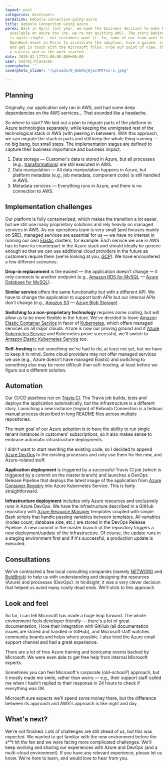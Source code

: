 ```yaml
---
layout: post
categories: developers
permalink: keboola-connection-going-azure
title: Keboola Connection Going Azure
perex: Back in April last year, we made the business decision to make Keboola Connection
  available on Azure too (no, we're not quitting AWS). The story behind the decision
  is quite simple — our customers want it. So, some of our team went to Microsoft’s
  OpenHack event in Paris to accelerate the adoption, have a guided, hands–on experience
  and get in touch with the Microsoft folks. From our point of view, the event was
  a success and so the work started.
date: 2020-02-17T23:00:00.000+00:00
user: ondrej-hlavacek
coverphoto: ''
coverphoto_slider: "/uploads/0_8obKGj8jwc4MYFcn-1.jpeg"

---
```

## Planning

Originally, our application only ran in AWS, and had some deep dependencies on the AWS services… That sounded like a headache.

So where to start? We laid out a plan to migrate parts of the platform to Azure technologies separately, while keeping the unmigrated rest of the technological stack in AWS (with peering in between). With this approach, we can migrate the stack in parts and still keep the whole thing running — no big bang, but small steps. The implementation stages are defined to capture their business importance and business impact.

1. Data storage — Customer's data is stored in Azure, but all processes (e.g., [transformations](https://help.keboola.com/transformations/)) are still executed in AWS.
2. Data manipulation — All data manipulation happens in Azure, but platform metadata (e.g., job metadata, component code) is still handled in AWS.
3. Metadata services — Everything runs in Azure, and there is no connection to AWS.

## Implementation challenges

Our platform is fully containerized, which makes the transition a lot easier, but we still use many proprietary solutions and rely heavily on managed services in AWS. As our operations team is very small (and focuses mainly on SRE), managed services are essential for us — we have no interest in running our own [Elastic](https://www.elastic.co/) clusters, for example. Each service we use in AWS has to have its counterpart in the Azure stack and should ideally be generic enough so that we can use additional cloud providers in the future as customers require them (we're looking at you, [GCP](https://cloud.google.com/gcp/)). We have encountered a few different scenarios:

**Drop-in replacement** is the easiest — the application doesn't change — it only connects to another endpoint (e.g., [Amazon RDS for MySQL](https://aws.amazon.com/rds/mysql/) — [Azure Database for MySQL](https://docs.microsoft.com/en-us/azure/mysql/)).

**Similar service** offers the same functionality but with a different API. We have to change the application to support both APIs but our internal APIs don't change (e.g., [Amazon S3](https://aws.amazon.com/s3/) — [Azure Blob Storage](https://azure.microsoft.com/en-us/services/storage/blobs/)).

**Switching to a non-proprietary technology** requires some coding, but will allow us to be more flexible in the future. We've decided to leave [Amazon Elastic Container Service](https://aws.amazon.com/ecs/) in favor of [Kubernetes](https://kubernetes.io/), which offers managed services on all major clouds. Azure is now our proving ground and if [Azure Kubernetes Service](https://azure.microsoft.com/en-us/services/kubernetes-service/) and Kubernetes prove successful, we'll switch to [Amazon Elastic Kubernetes Service](https://aws.amazon.com/eks/) too.

**Self–hosting** is not something we've had to do, at least not yet, but we have to keep it in mind. Some cloud providers may not offer managed services we use (e.g., Azure doesn't have managed Elastic) and switching to something else may be more difficult than self–hosting, at least before we figure out a different solution.

## Automation

Our CI/CD pipelines run on [Travis CI](https://travis-ci.com/). The Travis job builds, tests and deploys the application automatically, but the infrastructure is a different story. Launching a new instance (region) of Keboola Connection is a tedious manual process described in long README files across multiple repositories.

The main goal of our Azure adoption is to have the ability to run single tenant instances in customers' subscriptions, so it also makes sense to embrace automatic infrastructure deployments.

I didn’t want to start rewriting the existing code, so I decided to append [Azure DevOps](https://azure.microsoft.com/en-us/services/devops/) to the existing processes and only use them for the new, and Azure–related stuff.

**Application deployment** is triggered by a successful Travis CI job (which is triggered by a commit on the master branch) and launches a DevOps Release Pipeline that deploys the latest image of the application from [Azure Container Registry](https://azure.microsoft.com/en-us/services/container-registry/) into Azure Kubernetes Service. This is fairly straightforward.

**Infrastructure deployment** includes only Azure resources and exclusively runs in Azure DevOps. We have the infrastructure described in a GitHub repository with [Azure Resource Manager](https://azure.microsoft.com/en-us/resources/templates/) templates coupled with simple Bash scripts that handle passing variables between templates. All variables (nodes count, database size, etc.) are stored in the DevOps Release Pipeline. A new commit in the master branch of the repository triggers a new deployment/update of the infrastructure. Of course, the update runs in a staging environment first and if it's successful, a production update is executed.

## Consultations

We've contracted a few local consulting companies (namely [NETWORG](https://networg.com/) and [BoldBrick](https://www.boldbrick.cz/)) to help us with understanding and designing the resources (Azure) and processes (DevOps). In hindsight, it was a very clever decision that helped us avoid many costly dead ends. We'll stick to this approach.

## Look and feel

So far, I can tell Microsoft has made a huge leap forward. The whole environment feels developer friendly — there's a lot of great documentation, I love their integration with GitHub (all documentation issues are stored and handled in GitHub), and Microsoft staff watches community boards and helps where possible. I also tried the Azure email support channel and had a great experience.

There are a lot of free Azure training and bootcamp events backed by Microsoft. We were even able to get free help from internal Microsoft experts.

Sometimes you can feel Microsoft's corporate (old–school?) approach, but it mostly made me smile, rather than worry — e.g., their support staff called me when I hadn't replied to their response in 24 hours to check if everything was OK.

Microsoft sure expects we'll spend some money there, but the difference between its approach and AWS's approach is like night and day.

## What's next?

We're not finished. Lots of challenges are still ahead of us, but this was expected. We wanted to get familiar with the new environment before the s**t hit the fan and we were facing more complicated challenges. We'll keep working and sharing our experiences with Azure and DevOps (and a multi–cloud environment). If you have any relevant experience, please let us know. We're here to learn, and would love to hear from you.